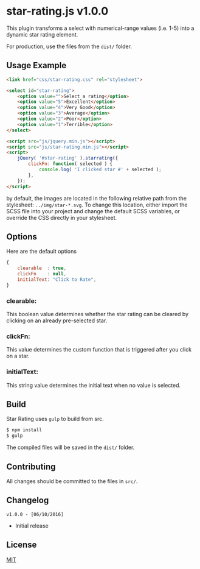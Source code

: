 # star-rating.js v1.0.0

This plugin transforms a select with numerical-range values (i.e. 1-5) into a dynamic star rating element.

For production, use the files from the `dist/` folder.

## Usage Example

```html
<link href="css/star-rating.css" rel="stylesheet">

<select id="star-rating">
	<option value="">Select a rating</option>
	<option value="5">Excellent</option>
	<option value="4">Very Good</option>
	<option value="3">Average</option>
	<option value="2">Poor</option>
	<option value="1">Terrible</option>
</select>

<script src="js/jquery.min.js"></script>
<script src="js/star-rating.min.js"></script>
<script>
	jQuery( '#star-rating' ).starrating({
		clickFn: function( selected ) {
			console.log( 'I clicked star #' + selected );
		},
	});
</script>
```

by default, the images are located in the following relative path from the stylesheet: <code>../img/star-*.svg</code>. To change this location, either import the SCSS file into your project and change the default SCSS variables, or override the CSS directly in your stylesheet.

## Options

Here are the default options

```js
{
    clearable  : true,
    clickFn    : null,
    initialText: "Click to Rate",
}
```

### clearable:

This boolean value determines whether the star rating can be cleared by clicking on an already pre-selected star.

### clickFn:

This value determines the custom function that is triggered after you click on a star.

### initialText:

This string value determines the initial text when no value is selected.

## Build

Star Rating uses `gulp` to build from src.

```bash
$ npm install
$ gulp
```

The compiled files will be saved in the `dist/` folder.

## Contributing

All changes should be committed to the files in `src/`.

## Changelog

`v1.0.0 - [06/10/2016]`

- Initial release

## License

[MIT](/LICENSE)
